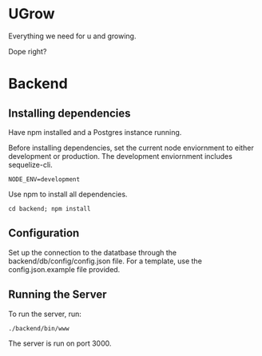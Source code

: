 # UGrow 

Everything we need for u and growing.

Dope right?


# Backend

## Installing dependencies

Have npm installed and a Postgres instance running.

Before installing dependencies, set the current node enviornment to either development or production. The development enviornment includes sequelize-cli.

```
NODE_ENV=development
```

Use npm to install all dependencies.

```
cd backend; npm install
```

## Configuration

Set up the connection to the datatbase through the backend/db/config/config.json file. For a template, use the config.json.example file provided.

## Running the Server

To run the server, run:

```
./backend/bin/www
```

The server is run on port 3000.




